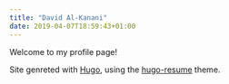 ```yaml
---
title: "David Al-Kanani"
date: 2019-04-07T18:59:43+01:00
---
```

Welcome to my profile page!

Site genreted with [Hugo](https://gohugo.io/), using the [hugo-resume](https://themes.gohugo.io/hugo-resume/) theme.